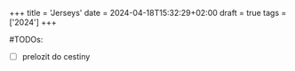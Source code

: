 +++
title = 'Jerseys'
date = 2024-04-18T15:32:29+02:00
draft = true
tags = ['2024']
+++

#TODOs:
- [ ] prelozit do cestiny
